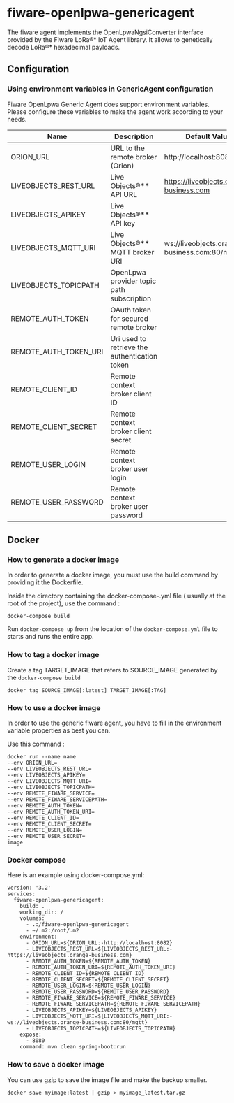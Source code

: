 # fiware-openlpwa-genericagent

The fiware agent implements the OpenLpwaNgsiConverter interface provided by the Fiware LoRa®* IoT Agent library. It allows to genetically decode LoRa®* hexadecimal payloads.
## Configuration
### Using environment variables in GenericAgent configuration

Fiware OpenLpwa Generic Agent does support environment variables. Please configure these variables to make the agent work according to your needs.

| Name                  | Description                               | Default Value                                |
|-----------------------|-------------------------------------------|----------------------------------------------|
| ORION_URL             | URL to the remote broker (Orion)          | http://localhost:8082                        |
| LIVEOBJECTS_REST_URL  | Live Objects®** API URL                   | https://liveobjects.orange-business.com      |
| LIVEOBJECTS_APIKEY    | Live Objects®** API key                   |                                              |
| LIVEOBJECTS_MQTT_URI  | Live Objects®** MQTT broker URI           | ws://liveobjects.orange-business.com:80/mqtt |
| LIVEOBJECTS_TOPICPATH | OpenLpwa provider topic path subscription |                                              |
| REMOTE_AUTH_TOKEN     | OAuth token for secured remote broker     ||
| REMOTE_AUTH_TOKEN_URI | Uri used to retrieve the authentication token ||
| REMOTE_CLIENT_ID      | Remote context broker client ID           ||
| REMOTE_CLIENT_SECRET  | Remote context broker client secret       ||
| REMOTE_USER_LOGIN     | Remote context broker user login          ||
| REMOTE_USER_PASSWORD  | Remote context broker user password       ||
  
## Docker 

### How to generate a docker image 

In order to generate a docker image, you must use the build command by providing it the Dockerfile.

Inside the directory containing the docker-compose-.yml file ( usually at the root of the project), use the command :
```
docker-compose build
```

Run `docker-compose up` from the location of the `docker-compose.yml` file to starts and runs the entire app.

### How to tag a docker image 

Create a tag TARGET_IMAGE that refers to SOURCE_IMAGE generated by the `docker-compose build`

`docker tag SOURCE_IMAGE[:latest] TARGET_IMAGE[:TAG]`

### How to use a docker image 
In order to use the generic fiware agent, you have to fill in the environment variable properties as best you can.

Use this command :
```
docker run --name name
--env ORION_URL= 
--env LIVEOBJECTS_REST_URL= 
--env LIVEOBJECTS_APIKEY= 
--env LIVEOBJECTS_MQTT_URI= 
--env LIVEOBJECTS_TOPICPATH=
--env REMOTE_FIWARE_SERVICE= 
--env REMOTE_FIWARE_SERVICEPATH= 
--env REMOTE_AUTH_TOKEN= 
--env REMOTE_AUTH_TOKEN_URI=
--env REMOTE_CLIENT_ID=
--env REMOTE_CLIENT_SECRET=
--env REMOTE_USER_LOGIN=
--env REMOTE_USER_SECRET=
image
```

### Docker compose

Here is an example using docker-compose.yml:

```
version: '3.2'
services:
  fiware-openlpwa-genericagent:
    build: .
    working_dir: /
    volumes:
      - .:/fiware-openlpwa-genericagent
      - ~/.m2:/root/.m2
    environment:
      - ORION_URL=${ORION_URL:-http://localhost:8082}
      - LIVEOBJECTS_REST_URL=${LIVEOBJECTS_REST_URL:-https://liveobjects.orange-business.com}
      - REMOTE_AUTH_TOKEN=${REMOTE_AUTH_TOKEN}
      - REMOTE_AUTH_TOKEN_URI=${REMOTE_AUTH_TOKEN_URI}
      - REMOTE_CLIENT_ID=${REMOTE_CLIENT_ID}
      - REMOTE_CLIENT_SECRET=${REMOTE_CLIENT_SECRET}
      - REMOTE_USER_LOGIN=${REMOTE_USER_LOGIN}
      - REMOTE_USER_PASSWORD=${REMOTE_USER_PASSWORD}
      - REMOTE_FIWARE_SERVICE=${REMOTE_FIWARE_SERVICE}
      - REMOTE_FIWARE_SERVICEPATH=${REMOTE_FIWARE_SERVICEPATH}
      - LIVEOBJECTS_APIKEY=${LIVEOBJECTS_APIKEY}
      - LIVEOBJECTS_MQTT_URI=${LIVEOBJECTS_MQTT_URI:-ws://liveobjects.orange-business.com:80/mqtt}
      - LIVEOBJECTS_TOPICPATH=${LIVEOBJECTS_TOPICPATH}
    expose:
      - 8080
    command: mvn clean spring-boot:run
 ```

### How to save a docker image 

You can use gzip to save the image file and make the backup smaller.
```
docker save myimage:latest | gzip > myimage_latest.tar.gz
```

